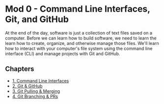 # Mod 0 - Command Line Interfaces, Git, and GitHub

At the end of the day, software is just a collection of text files saved on a computer. Before we can learn how to build software, we need to learn the learn how to create, organize, and otherwise manage those files. We'll learn how to interact with your computer's file system using the command line interface (CLI) and manage projects with Git and GitHub.

## Chapters

* [1. Command Line Interfaces](1-clis.md)
* [2. Git & GitHub](2-git-github.md)
* [3. Git Pulling & Merging](3-git-pulling-merging.md)
* [4. Git Branching & PRs](4-git-branching.md)